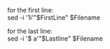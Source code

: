 for the first line:  
	sed -i '1i\'"$FirstLine" $Filename

for the last line:  
    sed -i '$ a\'"$Lastline" $Filename 